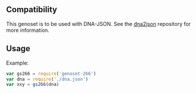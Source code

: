 ## Compatibility

This genoset is to be used with DNA-JSON. See the [dna2json](https://github.com/genomejs/dna2json) repository for more information.

## Usage

Example:

```javascript
var gs266 = require('genoset-266')
var dna = require('./dna.json')
var xxy = gs266(dna)
```
